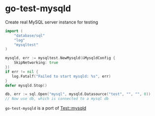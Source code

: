 go-test-mysqld
==============

Create real MySQL server instance for testing

```go
import (
    "database/sql"
    "log"
    "mysqltest"
)

mysqld, err := mysqltest.NewMysqld(&MysqldConfig {
    SkipNetworking: true
})
if err != nil {
   log.Fatalf("Failed to start mysqld: %s", err)
}
defer mysqld.Stop()

db, err := sql.Open("mysql", mysqld.Datasource("test", "", "", 0))
// Now use db, which is connected to a mysql db
```

`go-test-mysqld` is a port of [Test::mysqld](https://metacpan.org/release/Test-mysqld)
